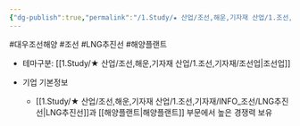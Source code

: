 ```yaml
---
{"dg-publish":true,"permalink":"/1.Study/★ 산업/조선,해운,기자재 산업/1.조선,기자재/종목/대우조선해양/","created":"2023-06-11T20:33:27.846+09:00","updated":"2025-06-26T16:58:20.364+09:00"}
---
```


#대우조선해양 #조선 #LNG추진선 #해양플랜트 


- 테마구분: [[1.Study/★ 산업/조선,해운,기자재 산업/1.조선,기자재/조선업\|조선업]]

- 기업 기본정보
	- [[1.Study/★ 산업/조선,해운,기자재 산업/1.조선,기자재/INFO_조선/LNG추진선\|LNG추진선]]과 [[해양플랜트\|해양플랜트]] 부문에서 높은 경쟁력 보유

